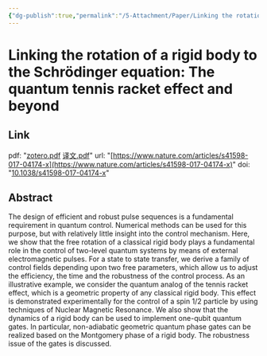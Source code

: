 ```yaml
---
{"dg-publish":true,"permalink":"/5-Attachment/Paper/Linking the rotation of a rigid body to the Schrödinger equation The quantum tennis racket effect and beyond/"}
---
```


# Linking the rotation of a rigid body to the Schrödinger equation: The quantum tennis racket effect and beyond
## Link
pdf: "[zotero.pdf](zotero://open-pdf/library/items/NUECJQTG) [译文.pdf](zotero://open-pdf/library/items/HKZP56QT)"
url: "[https://www.nature.com/articles/s41598-017-04174-x](https://www.nature.com/articles/s41598-017-04174-x)"
doi: "[10.1038/s41598-017-04174-x](https://doi.org/10.1038/s41598-017-04174-x)"
## Abstract
The design of efficient and robust pulse sequences is a fundamental requirement in quantum control. Numerical methods can be used for this purpose, but with relatively little insight into the control mechanism. Here, we show that the free rotation of a classical rigid body plays a fundamental role in the control of two-level quantum systems by means of external electromagnetic pulses. For a state to state transfer, we derive a family of control fields depending upon two free parameters, which allow us to adjust the efficiency, the time and the robustness of the control process. As an illustrative example, we consider the quantum analog of the tennis racket effect, which is a geometric property of any classical rigid body. This effect is demonstrated experimentally for the control of a spin 1/2 particle by using techniques of Nuclear Magnetic Resonance. We also show that the dynamics of a rigid body can be used to implement one-qubit quantum gates. In particular, non-adiabatic geometric quantum phase gates can be realized based on the Montgomery phase of a rigid body. The robustness issue of the gates is discussed.